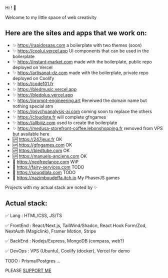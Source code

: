 Hi ! 👋

Welcome to my little space of web creativity

Here are the sites and apps that we work on:
--

- :sparkles: https://rapidosaas.com a boilerplate with two themes (soon)
- :sparkles: https://coolui.vercel.app UI components that can be used in the boilerplate
- :sparkles: https://instant-market.com made with the boilerplate, public repo deployed on Vercel
- :sparkles: https://artisanat-dz.com made with the boilerplate, private repo deployed on Coolify
- :sparkles: https://code101.fr
- :sparkles: https://bledmusic.vercel.app
- :sparkles: https://bledplus.vercel.app
- :sparkles: https://prompt-engineering.art Reneiwed the domain name but nothing special atm
- :sparkles: https://psychoanalysis-ai.com coming soon to replace the others
- :sparkles: https://cloudiste.fr will complete gfngames
- :sparkles: https://allbiiiz.com used to create the boilerplate
- :sparkles: https://medusa-storefront-coffee.lebonshopping.fr removed from VPS but available here
- :up: https://247jeux.fr OK
- :up: https://gfngames.com OK
- :up: https://bledtube.com OK
- :up: https://manuels-anciens.com OK
- :large_blue_diamond: https://neofreelance.com WiP
- :large_blue_diamond: https://fairy-services.com TODO
- :large_blue_diamond: https://souqdlala.com TODO
- :gun: https://nazimboudeffa.itch.io My PhaserJS games

Projects with my actual stack are noted by :sparkles:

Actual stack:
---

:white_check_mark: Lang : HTML/CSS, JS/TS

:white_check_mark: FrontEnd : React/Next.js, TailWind/Shadcn, React Hook Form/Zod, NextAuth (Magiclink), Framer Motion, Stripe

:white_check_mark: BackEnd : Nodejs/Express, MongoDB (compass, web?)

:white_check_mark: DevOps : VPS (Ubuntu), Coolify (docker), Vercel for demo

TODO : Prisma/Postgres ...

PLEASE [SUPPORT ME](https://github.com/nazimboudeffa/nazimboudeffa/blob/main/README-more.md)
